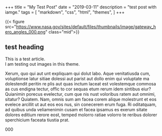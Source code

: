 +++
title = "My Test Post"
date = "2019-03-11"
description = "test post with iamge."
tags = [
    "markdown",
    "css",
    "html",
    "themes",
]
+++

{{< figure src="https://www.nasa.gov/sites/default/files/thumbnails/image/gateway_hero_angles_000.png" class="mid">}}



## test heading
This is a test article.  
I am testing out images in this theme.  




Xerum, quo qui aut unt expliquam qui dolut labo. Aque venitatiusda cum, voluptionse latur sitiae dolessi aut parist aut dollo enim qui voluptate ma dolestendit peritin re plis aut quas inctum laceat est volestemque commosa as cus endigna tectur, offic to cor sequas etum rerum idem sintibus eiur? Quianimin porecus evelectur, cum que nis nust voloribus ratem aut omnimi, sitatur? Quiatem. Nam, omnis sum am facea corem alique molestrunt et eos evelece arcillit ut aut eos eos nus, sin conecerem erum fuga. Ri oditatquam, ad quibus unda veliamenimin cusam et facea ipsamus es exerum sitate dolores editium rerore eost, temped molorro ratiae volorro te reribus dolorer sperchicium faceata tiustia prat.
 
  
  000
